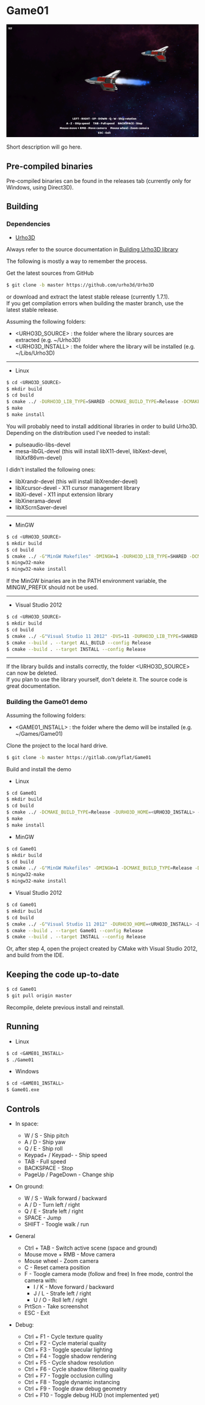 # Game01

[![Game01](/gitimages/Screenshot_0001.png)](#)  

Short description will go here.

## Pre-compiled binaries

Pre-compiled binaries can be found in the releases tab (currently only for Windows, using Direct3D).

## Building

### Dependencies

- [Urho3D](https://urho3d.github.io/)

Always refer to the source documentation in [Building Urho3D library](https://urho3d.github.io/documentation/1.7.1/_building.html)

The following is mostly a way to remember the process.

Get the latest sources from GitHub
```sh
$ git clone -b master https://github.com/urho3d/Urho3D
```
or download and extract the latest stable release (currently 1.7.1).  
If you get compilation errors when building the master branch, use the latest stable release.

Assuming the following folders:
- <URHO3D_SOURCE> : the folder where the library sources are extracted (e.g. ~/Urho3D)
- <URHO3D_INSTALL> : the folder where the library will be installed (e.g. ~/Libs/Urho3D)
___
- Linux
```sh
$ cd <URHO3D_SOURCE>
$ mkdir build
$ cd build
$ cmake ../ -DURHO3D_LIB_TYPE=SHARED -DCMAKE_BUILD_TYPE=Release -DCMAKE_INSTALL_PREFIX=<URHO3D_INSTALL>
$ make
$ make install
```
You will probably need to install additional libraries in order to build Urho3D. Depending on the distribution used I've needed to install:
- pulseaudio-libs-devel
- mesa-libGL-devel (this will install libX11-devel, libXext-devel, libXxf86vm-devel)

I didn't installed the following ones:
- libXrandr-devel (this will install libXrender-devel)
- libXcursor-devel - X11 cursor management library
- libXi-devel - X11 input extension library
- libXinerama-devel
- libXScrnSaver-devel
___
- MinGW
```sh
$ cd <URHO3D_SOURCE>
$ mkdir build
$ cd build
$ cmake ../ -G"MinGW Makefiles" -DMINGW=1 -DURHO3D_LIB_TYPE=SHARED -DCMAKE_BUILD_TYPE=Release -DMINGW_PREFIX=<PATH_TO_MINGW_BIN> -DCMAKE_INSTALL_PREFIX=<URHO3D_INSTALL>
$ mingw32-make
$ mingw32-make install
```

If the MinGW binaries are in the PATH environment variable, the MINGW_PREFIX should not be used.
___
- Visual Studio 2012
```sh
$ cd <URHO3D_SOURCE>
$ mkdir build
$ cd build
$ cmake ../ -G"Visual Studio 11 2012" -DVS=11 -DURHO3D_LIB_TYPE=SHARED -DCMAKE_INSTALL_PREFIX=<URHO3D_INSTALL>
$ cmake --build . --target ALL_BUILD --config Release
$ cmake --build . --target INSTALL --config Release
```
___
If the library builds and installs correctly, the folder <URHO3D_SOURCE> can now be deleted.  
If you plan to use the library yourself, don't delete it. The source code is great documentation.

### Building the Game01 demo

Assuming the following folders:
- <GAME01_INSTALL> : the folder where the demo will be installed (e.g. ~/Games/Game01)

Clone the project to the local hard drive.
```sh
$ git clone -b master https://gitlab.com/pflat/Game01
```

Build and install the demo
- Linux
```sh
$ cd Game01
$ mkdir build
$ cd build
$ cmake ../ -DCMAKE_BUILD_TYPE=Release -DURHO3D_HOME=<URHO3D_INSTALL> -DCMAKE_INSTALL_PREFIX=<GAME01_INSTALL>
$ make
$ make install
```

- MinGW
```sh
$ cd Game01
$ mkdir build
$ cd build
$ cmake ../ -G"MinGW Makefiles" -DMINGW=1 -DCMAKE_BUILD_TYPE=Release -DURHO3D_HOME=<URHO3D_INSTALL> -DCMAKE_INSTALL_PREFIX=<GAME01_INSTALL>
$ mingw32-make
$ mingw32-make install
```

- Visual Studio 2012
```sh
$ cd Game01
$ mkdir build
$ cd build
$ cmake ../ -G"Visual Studio 11 2012" -DURHO3D_HOME=<URHO3D_INSTALL> -DCMAKE_INSTALL_PREFIX=<GAME01_INSTALL>
$ cmake --build . --target Game01 --config Release
$ cmake --build . --target INSTALL --config Release
```

Or, after step 4, open the project created by CMake with Visual Studio 2012, and build from the IDE.

## Keeping the code up-to-date

```sh
$ cd Game01
$ git pull origin master
```

Recompile, delete previous install and reinstall.

## Running

- Linux
```sh
$ cd <GAME01_INSTALL>
$ ./Game01
```

- Windows
```sh
$ cd <GAME01_INSTALL>
$ Game01.exe
```

## Controls

- In space:
  - W / S - Ship pitch
  - A / D - Ship yaw
  - Q / E - Ship roll
  - Keypad+ / Keypad- - Ship speed
  - TAB - Full speed
  - BACKSPACE - Stop
  - PageUp / PageDown - Change ship

- On ground:
  - W / S - Walk forward / backward
  - A / D - Turn left / right
  - Q / E - Strafe left / right
  - SPACE - Jump
  - SHIFT - Toogle walk / run

- General
  - Ctrl + TAB - Switch active scene (space and ground)
  - Mouse move + RMB - Move camera
  - Mouse wheel - Zoom camera
  - C - Reset camera position
  - F - Toogle camera mode (follow and free)
    In free mode, control the camera with:
    - I / K - Move forward / backward
    - J / L - Strafe left / right
    - U / O - Roll left / right
  - PrtScn - Take screenshot
  - ESC - Exit

- Debug:
  - Ctrl + F1 - Cycle texture quality
  - Ctrl + F2 - Cycle material quality
  - Ctrl + F3 - Toggle specular lighting
  - Ctrl + F4 - Toggle shadow rendering
  - Ctrl + F5 - Cycle shadow resolution
  - Ctrl + F6 - Cycle shadow filtering quality
  - Ctrl + F7 - Toggle occlusion culling
  - Ctrl + F8 - Toggle dynamic instancing
  - Ctrl + F9 - Toogle draw debug geometry
  - Ctrl + F10 - Toggle debug HUD (not implemented yet)
